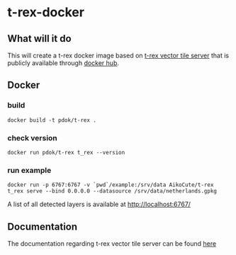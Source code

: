# t-rex-docker

## What will it do

This will create a t-rex docker image based on [t-rex vector tile server](https://github.com/t-rex-tileserver/t-rex) that is publicly available through [docker hub](https://hub.docker.com/r/pdok/t-rex).

## Docker

### build

```docker
docker build -t pdok/t-rex .
```

### check version

```docker
docker run pdok/t-rex t_rex --version
```

### run example

```docker
docker run -p 6767:6767 -v `pwd`/example:/srv/data AikoCute/t-rex t_rex serve --bind 0.0.0.0 --datasource /srv/data/netherlands.gpkg
```

A list of all detected layers is available at <http://localhost:6767/>

## Documentation

The documentation regarding t-rex vector tile server can be found [here](https://t-rex.tileserver.ch/doc/)
